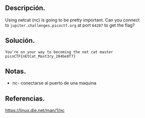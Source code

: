 ## Descripción.

Using netcat (nc) is going to be pretty important. Can you connect to `jupiter.challenges.picoctf.org` at port `64287` to get the flag?

## Solución.

```yael242-picoctf@webshell:~$ nc jupiter.challenges.picoctf.org 64287
You're on your way to becoming the net cat master
picoCTF{nEtCat_Mast3ry_284be8f7}
```

## Notas.

- nc- conectarse al puerto de una maquina


## Referencias.

https://linux.die.net/man/1/nc